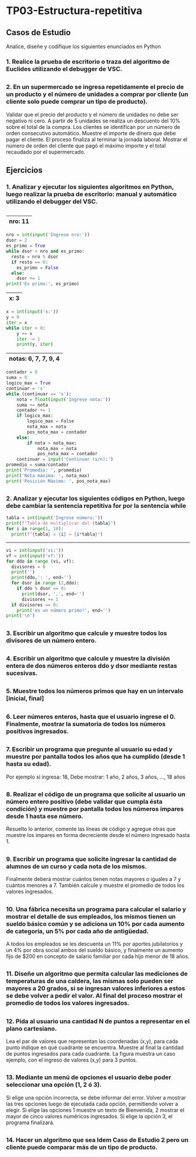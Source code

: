 # TP03-Estructura-repetitiva
## Casos de Estudio
Analice, diseñe y codifique los siguientes enunciados en Python
### 1. Realice la prueba de escritorio o traza del algoritmo de Euclides utilizando el debugger de VSC.
##
### 2. En un supermercado se ingresa repetidamente el precio de un producto y el número de unidades a comprar por cliente (un cliente solo puede comprar un tipo de producto). 
Validar que el precio del producto y el número de
unidades no debe ser negativo ni cero. A partir de 5 unidades se realiza un descuento del 10% sobre el total de
la compra. Los clientes se identifican por un número de orden consecutivo automático. Muestre el importe de
dinero que debe pagar el cliente. El proceso finaliza al terminar la jornada laboral. Mostrar el número de
orden del cliente que pagó el máximo importe y el total recaudado por el supermercado.
##
## Ejercicios
### 1. Analizar y ejecutar los siguientes algoritmos en Python, luego realizar la prueba de escritorio: manual y automático utilizando el debugger del VSC.
##
| nro: 11 |
|------|
```python
nro = int(input('Ingrese nro:'))
dsor = 2
es_primo = True
while dsor < nro and es_primo:
  resto = nro % dsor
  if resto == 0:
    es_primo = False
  else:
    dsor += 1
print('Es primo:', es_primo)
```

| x: 3 |
|------|
```python
x = int(input('x:'))
y = 0
iter = x
while iter > 0:
    y += x
    iter -= 1
    print(y, iter)
```
| notas: 6, 7, 7, 9, 4 |
|------|
```python
contador = 0
suma = 0
logico_max = True
continuar = 's'
while (continuar == 's'):
    nota = float(input('Ingrese nota:'))
    suma += nota
    contador += 1
    if logico_max:
        logico_max = False
        nota_max = nota
        pos_nota_max = contador
    else:
        if nota > nota_max:
            nota_max = nota
            pos_nota_max = contador
    continuar = input('Continuar (s/n):')
promedio = suma/contador
print('Promedio: ', promedio)
print('Nota máxima: ', nota_max)
print('Posición Máximo: ', pos_nota_max)
```
##
### 2. Analizar y ejecutar los siguientes códigos en Python, luego debe cambiar la sentencia repetitiva for por la sentencia while
```python
tabla = int(input('Ingrese número:'))
print(f"Tabla de multiplicar del {tabla}")
for i in range(1, 10):
  print(f"{tabla} x {i} = {i*tabla}")
```
----
```python
vi = int(input('vi:'))
vf = int(input('vf:'))
for ddo in range (vi, vf):
  divisores = 0
  print('')
  print(ddo,': ', end='')
  for dsor in range (2,ddo):
    if ddo % dsor == 0:
      print(dsor, ',', end='')
      divisores += 1
  if divisores == 0:
    print('es un número primo!', end='')
print('\n')
```
##
### 3. Escribir un algoritmo que calcule y muestre todos los divisores de un número entero.
##
### 4. Escribir un algoritmo que calcule y muestre la división entera de dos números enteros ddo y dsor mediante restas sucesivas.
## 
### 5. Muestre todos los números primos que hay en un intervalo [inicial, final]
##
### 6. Leer números enteros, hasta que el usuario ingrese el 0. Finalmente, mostrar la sumatoria de todos los números positivos ingresados.
##
### 7. Escribir un programa que pregunte al usuario su edad y muestre por pantalla todos los años que ha cumplido (desde 1 hasta su edad). 
Por ejemplo si ingresa: 18, Debe mostrar: 1 año, 2 años, 3 años, …, 18 años
##
### 8. Realizar el código de un programa que solicite al usuario un número entero positivo (debe validar que cumpla ésta condición) y muestre por pantalla todos los números impares desde 1 hasta ese número. 
Resuelto lo anterior, comente las líneas de código y agregue otras que muestre los impares en forma decreciente desde el número ingresado hasta 1.
##
### 9. Escribir un programa que solicite ingresar la cantidad de alumnos de un curso y cada nota de los mismos. 
Finalmente deberá mostrar cuántos tienen notas mayores o iguales a 7 y cuántos menores a 7. También calcule y muestre el promedio de todos los valores ingresados.
## 
### 10. Una fábrica necesita un programa para calcular el salario y mostrar el detalle de sus empleados, los mismos tienen un sueldo básico común y se adiciona un 10% por cada aumento de categoría, un 5% por cada año de antigüedad. 
A todos los empleados se les descuenta un 11% por aportes jubilatorios y un 4% por obra social ambos del sueldo básico, y finalmente un aumento fijo de $200 en concepto de salario familiar por cada hijo menor de 18 años.
##
### 11. Diseñe un algoritmo que permita calcular las mediciones de temperaturas de una caldera, las mismas solo pueden ser mayores a 20 grados, si se ingresan valores inferiores a estos se debe volver a pedir el valor. Al final del proceso mostrar el promedio de todos los valores ingresados.
##
### 12. Pida al usuario una cantidad N de puntos a representar en el plano cartesiano. 
Lea el par de valores que representan las coordenadas (x,y), para cada punto indique en qué cuadrante se encuentra. Muestre al final la cantidad de puntos ingresados para cada cuadrante. La figura muestra un caso ejemplo, con el ingreso de valores (x,y) para 3 puntos.
##
### 13. Mediante un menú de opciones el usuario debe poder seleccionar una opción (1, 2 ó 3). 
Si elige una opción
incorrecta, se debe informar del error. Volver a mostrar las tres opciones luego de ejecutada cada opción,
permitiendo volver a elegir. Si elige las opciones 1 muestre un texto de Bienvenida, 2 mostrar el mayor de
cinco valores numéricos ingresados. Si elige la opción 3, el programa finalizará.
##
### 14. Hacer un algoritmo que sea Idem Caso de Estudio 2 pero un cliente puede comparar más de un tipo de producto.


